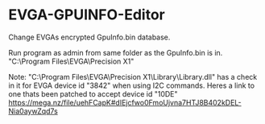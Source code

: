 # EVGA-GPUINFO-Editor
Change EVGAs encrypted GpuInfo.bin database.

Run program as admin from same folder as the GpuInfo.bin is in.
"C:\Program Files\EVGA\Precision X1\"


Note: 
"C:\Program Files\EVGA\Precision X1\Library\Library.dll"
has a check in it for EVGA device id "3842" when using I2C commands.
Heres a link to one thats been patched to accept device id "10DE"
https://mega.nz/file/uehFCapK#dIEjcfwo0FmoUjvna7HTJ8B402kDEL-Nia0aywZqd7s

